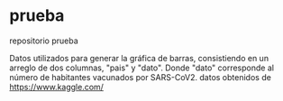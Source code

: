 # prueba
repositorio prueba

Datos utilizados para generar la gráfica de barras, consistiendo en un arreglo de dos columnas, "pais" y "dato". Donde "dato" corresponde al número de habitantes vacunados por SARS-CoV2. datos obtenidos de https://www.kaggle.com/
